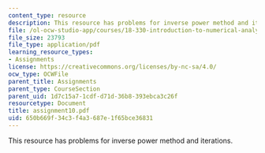 ```yaml
---
content_type: resource
description: This resource has problems for inverse power method and iterations.
file: /ol-ocw-studio-app/courses/18-330-introduction-to-numerical-analysis-spring-2004/650b669f34c3f4a3687e1f65bce36831_assignment10.pdf
file_size: 23793
file_type: application/pdf
learning_resource_types:
- Assignments
license: https://creativecommons.org/licenses/by-nc-sa/4.0/
ocw_type: OCWFile
parent_title: Assignments
parent_type: CourseSection
parent_uid: 1d7c15a7-1cdf-d71d-36b8-393ebca3c26f
resourcetype: Document
title: assignment10.pdf
uid: 650b669f-34c3-f4a3-687e-1f65bce36831
---
```

This resource has problems for inverse power method and iterations.